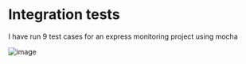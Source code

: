 # Integration tests

I have run 9 test cases for an express monitoring project using mocha 

![image](https://user-images.githubusercontent.com/62261901/163833157-1ce08698-803e-408c-9d3f-d4cf4a5d5257.png)
